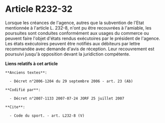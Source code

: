 # Article R232-32

Lorsque les créances de l'agence, autres que la subvention de l'Etat mentionnée à l'article L. 232-8, n'ont pu être
recouvrées à l'amiable, les poursuites sont conduites conformément aux usages du commerce ou peuvent faire l'objet d'états
rendus exécutoires par le président de l'agence. Les états exécutoires peuvent être notifiés aux débiteurs par lettre
recommandée avec demande d'avis de réception. Leur recouvrement est poursuivi jusqu'à opposition devant la juridiction
compétente.

**Liens relatifs à cet article**

	**Anciens textes**:

	  - Décret n°2006-1204 du 29 septembre 2006 - art. 23 (Ab)

	**Codifié par**:

	  - Décret n°2007-1133 2007-07-24 JORF 25 juillet 2007

	**Cite**:

	  - Code du sport. - art. L232-8 (V)
